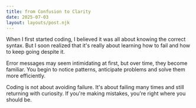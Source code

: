 ```yaml
---
title: from Confusion to Clarity
date: 2025-07-03
layout: layouts/post.njk
---
```


When I first started coding, I believed it was all about knowing the correct syntax. But I soon realized that it's really about learning how to fail and how to keep going despite it.

Error messages may seem intimidating at first, but over time, they become familiar. You begin to notice patterns, anticipate problems and solve them more efficiently.

Coding is not about avoiding failure. It's about failing many times and still returning with curiosity. If you're making mistakes, you're right where you should be.
